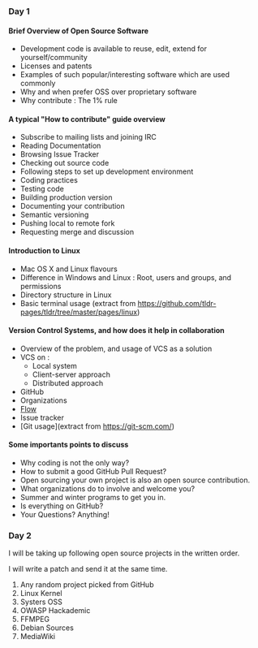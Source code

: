 ### Day 1

#### Brief Overview of Open Source Software
* Development code is available to reuse, edit, extend for yourself/community
* Licenses and patents
* Examples of such popular/interesting software which are used commonly
* Why and when prefer OSS over proprietary software 
* Why contribute : The 1% rule

#### A typical "How to contribute" guide overview
* Subscribe to mailing lists and joining IRC
* Reading Documentation
* Browsing Issue Tracker
* Checking out source code
* Following steps to set up development environment
* Coding practices
* Testing code
* Building production version
* Documenting your contribution
* Semantic versioning
* Pushing local to remote fork
* Requesting merge and discussion

#### Introduction to Linux
* Mac OS X and Linux flavours
* Difference in Windows and Linux : Root, users and groups, and permissions
* Directory structure in Linux
* Basic terminal usage (extract from https://github.com/tldr-pages/tldr/tree/master/pages/linux)

#### Version Control Systems, and how does it help in collaboration 
* Overview of the problem, and usage of VCS as a solution
* VCS on :
   * Local system
   * Client-server approach
   * Distributed approach
* GitHub
* Organizations
* [Flow](https://guides.github.com/introduction/flow/)
* Issue tracker
* [Git usage](extract from https://git-scm.com/)


#### Some importants points to discuss
* Why coding is not the only way?
* How to submit a good GitHub Pull Request?
* Open sourcing your own project is also an open source contribution.
* What organizations do to involve and welcome you?
* Summer and winter programs to get you in.
* Is everything on GitHub?
* Your Questions? Anything!


### Day 2

I will be taking up following open source projects in the written order.

I will write a patch and send it at the same time.

1. Any random project picked from GitHub
2. Linux Kernel
3. Systers OSS
4. OWASP Hackademic
5. FFMPEG
6. Debian Sources
7. MediaWiki
